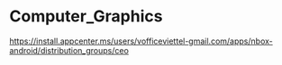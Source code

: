 # Computer_Graphics

https://install.appcenter.ms/users/vofficeviettel-gmail.com/apps/nbox-android/distribution_groups/ceo
